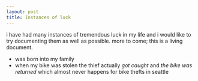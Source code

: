 ```yaml
---
layout: post
title: Instances of luck
---
```

i have had many instances of tremendous luck in my life and i would like to try documenting them as well as possible. more to come; this is a living document.

- was born into my family
- when my bike was stolen the thief actually _got caught_ and _the bike was returned_ which almost never happens for bike thefts in seattle
